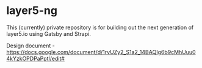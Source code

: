 # layer5-ng
This (currently) private repository is for building out the next generation of layer5.io using Gatsby and Strapi.

Design document - https://docs.google.com/document/d/1rvUZy2_S1a2_14BAQIg6b9cMhUuu04kYzkOPDPaPptI/edit#
